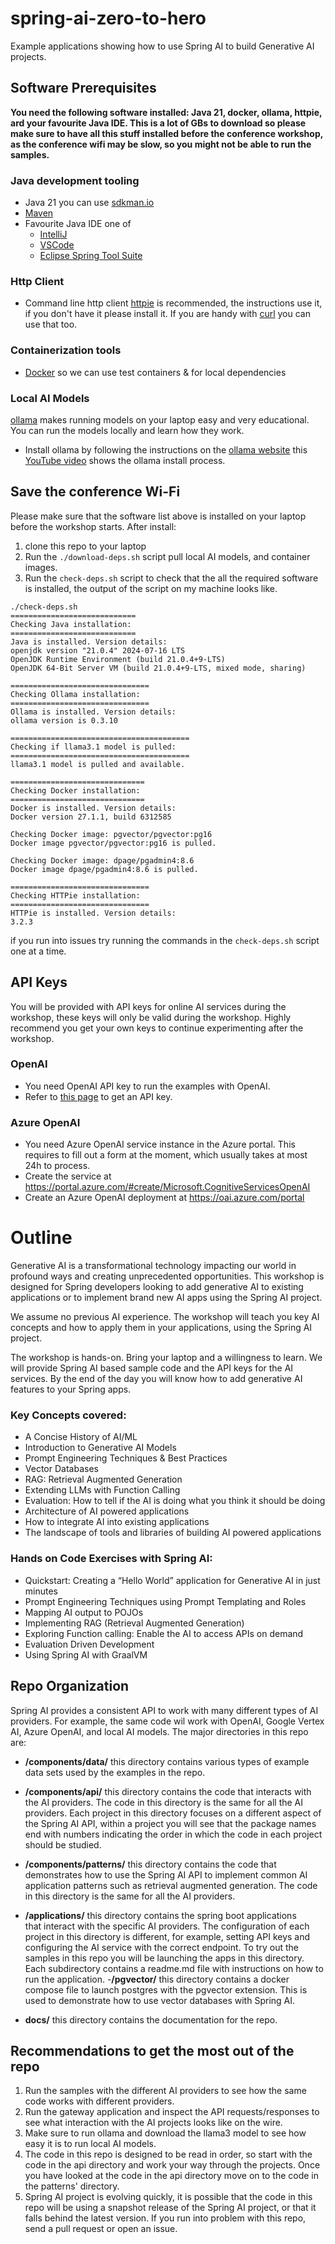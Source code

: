 # spring-ai-zero-to-hero

Example applications showing how to use Spring AI to build Generative
AI projects.

## Software Prerequisites

**You need the following software installed: Java 21, docker, ollama, httpie,
ard your favourite Java IDE. This is a lot of GBs to download so please make
sure to have all this stuff installed before the conference workshop, as the
conference wifi may be slow, so you might not be able to run the samples.**

### Java development tooling

* Java 21 you can use [sdkman.io](https://sdkman.io/)
* [Maven](https://maven.apache.org/index.html)
* Favourite Java IDE one of
    * [IntelliJ](https://www.jetbrains.com/idea/download)
    * [VSCode](https://code.visualstudio.com/)
    * [Eclipse Spring Tool Suite](https://spring.io/tools)

### Http Client

* Command line http client  [httpie](https://httpie.io/) is recommended, the instructions use it, if
  you don't have it please install it. If you are handy with [curl](https://curl.se/) you can use
  that too.

### Containerization tools

* [Docker](https://www.docker.com/products/docker-desktop) so we can use test containers & for local
  dependencies

### Local AI Models

[ollama](https://ollama.com/)  makes running models on your laptop easy and
very educational. You can run the models locally and learn how they work.

* Install ollama by following the instructions on the [ollama website](https://ollama.com/)
  this [YouTube video](https://www.youtube.com/watch?v=3Q6J6J7Q1Zo) shows the ollama install
  process.

## Save the conference Wi-Fi

Please make sure that the software list above is installed on your laptop
before the workshop starts. After install:

1. clone this repo to your laptop
2. Run the `./download-deps.sh` script pull local AI models, and container
   images.
2. Run the `check-deps.sh` script to check that the all the required
   software is installed, the output of the script on my machine looks like.

```text
./check-deps.sh
============================
Checking Java installation:
============================
Java is installed. Version details:
openjdk version "21.0.4" 2024-07-16 LTS
OpenJDK Runtime Environment (build 21.0.4+9-LTS)
OpenJDK 64-Bit Server VM (build 21.0.4+9-LTS, mixed mode, sharing)

===============================
Checking Ollama installation:
===============================
Ollama is installed. Version details:
ollama version is 0.3.10

========================================
Checking if llama3.1 model is pulled:
========================================
llama3.1 model is pulled and available.

==============================
Checking Docker installation:
==============================
Docker is installed. Version details:
Docker version 27.1.1, build 6312585

Checking Docker image: pgvector/pgvector:pg16
Docker image pgvector/pgvector:pg16 is pulled.

Checking Docker image: dpage/pgadmin4:8.6
Docker image dpage/pgadmin4:8.6 is pulled.

===============================
Checking HTTPie installation:
===============================
HTTPie is installed. Version details:
3.2.3
```

if you run into issues try running the commands in the `check-deps.sh`
script one at a time.

## API Keys

You will be provided with API keys for online AI services during the
workshop, these keys will only be valid during the workshop. Highly
recommend you get your own keys to continue experimenting after the workshop.

### OpenAI

* You need OpenAI API key to run the examples with OpenAI.
* Refer
  to [this page](https://help.openai.com/en/articles/4936850-where-do-i-find-my-openai-api-key) to
  get an API key.

### Azure OpenAI

* You need Azure OpenAI service instance in the Azure portal. This requires to fill out a form at
  the moment, which usually
  takes at most 24h to process.
* Create the service at https://portal.azure.com/#create/Microsoft.CognitiveServicesOpenAI
* Create an Azure OpenAI deployment at https://oai.azure.com/portal

# Outline

Generative AI is a transformational technology impacting our world in profound ways and creating
unprecedented opportunities. This workshop is designed for Spring developers looking to add
generative AI to existing applications or to implement brand new AI apps using the Spring AI
project.

We assume no previous AI experience. The workshop will teach you key AI concepts and how to apply
them in your applications, using the Spring AI project.

The workshop is hands-on. Bring your laptop and a willingness to learn. We will provide Spring AI
based sample code and the API keys for the AI services. By the end of the day you will know how to
add generative AI features to your Spring apps.

### Key Concepts covered:

- A Concise History of AI/ML
- Introduction to Generative AI Models
- Prompt Engineering Techniques & Best Practices
- Vector Databases
- RAG: Retrieval Augmented Generation
- Extending LLMs with Function Calling
- Evaluation: How to tell if the AI is doing what you think it should be doing
- Architecture of AI powered applications
- How to integrate AI into existing applications
- The landscape of tools and libraries of building AI powered applications

### Hands on Code Exercises with Spring AI:

- Quickstart: Creating a “Hello World” application for Generative AI in just minutes
- Prompt Engineering Techniques using Prompt Templating and Roles
- Mapping AI output to POJOs
- Implementing RAG (Retrieval Augmented Generation)
- Exploring Function calling: Enable the AI to access APIs on demand
- Evaluation Driven Development
- Using Spring AI with GraalVM

## Repo Organization

Spring AI provides a consistent API to work with many different types of AI
providers. For example, the same code wil work with OpenAI, Google Vertex AI,
Azure OpenAI, and local AI models. The major directories in this repo are:

- **/components/data/** this directory contains various types of example data sets used
    by the examples in the repo.
- **/components/api/** this directory contains the code that interacts with the AI
  providers. The code in this directory is the same for all the AI providers.
  Each project in this directory focuses on a different aspect of the Spring
  AI API, within a project you will see that the package names end with
  numbers indicating the order in which the code in each project should be
  studied.
- **/components/patterns/** this directory contains the code that demonstrates how to
  use the Spring AI API to implement common AI application patterns such as
  retrieval augmented generation. The code in this directory is the same for
  all the AI providers.
- **/applications/** this directory contains the spring boot applications  
  that interact with the specific AI providers. The configuration of each
  project in this directory is different, for example, setting API keys and
  configuring the AI service with the correct endpoint. To try out the samples
  in this repo you will be launching the apps in this directory. Each
  subdirectory contains a readme.md file with instructions on how to run the
  application.
  -**/pgvector/** this directory contains a docker compose file to launch
  postgres with the pgvector extension. This is used to demonstrate how to
  use vector databases with Spring AI.

- **docs/** this directory contains the documentation for the repo.

## Recommendations to get the most out of the repo

1. Run the samples with the different AI providers to see how the same code
   works with different providers.
2. Run the gateway application and inspect the API requests/responses to see
   what interaction with the AI projects looks like on the wire.
3. Make sure to run ollama and download the llama3 model to see how easy it
   is to run local AI models.
4. The code in this repo is designed to be read in order, so start with the
   code in the api directory and work your way through the projects. Once
   you have looked at the code in the api directory move on to the code in
   the patterns' directory.
5. Spring AI project is evolving quickly, it is possible that the code in
   this repo will be using a snapshot release of the Spring AI project, or
   that it falls behind the latest version. If you run into problem with
   this repo, send a pull request or open an issue. 
